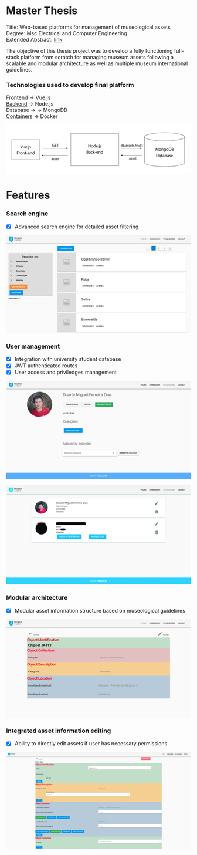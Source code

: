 # Master Thesis

Title: Web-based platforms for management of museological assets  
Degree: Msc Electrical and Computer Engineering  
Extended Abstract: [link](https://github.com/DuarteDx/Thesis-Extended-Abstract/blob/master/Thesis_Extended_Abstract.pdf)  

The objective of this thesis project was to develop a fully functioning full-stack platform from scratch for managing museum assets following a scalable and modular architecture as well as multiple museum international guidelines.  

### Technologies used to develop final platform

[Frontend](https://github.com/DuarteDx/CollectorIST-frontend) -> Vue.js  
[Backend](https://github.com/DuarteDx/CollectorIST-backend) -> Node.js  
Database -> -> MongoDB  
[Containers](https://github.com/DuarteDx/CollectorIST-docker) -> Docker  


![Architecture](https://github.com/DuarteDx/Thesis-Extended-Abstract/blob/master/images/Frontend/getAssetExample.jpg)


# Features

### Search engine

- [x] Advanced search engine for detailed asset filtering

![Search Engine](https://github.com/DuarteDx/Thesis-Extended-Abstract/blob/master/images/Screenshots/adminHome.png)

### User management  

- [x] Integration with university student database
- [x] JWT authenticated routes
- [x] User access and priviledges management

![User profile](https://github.com/DuarteDx/Thesis-Extended-Abstract/blob/master/images/Screenshots/user.png)

![User management](https://github.com/DuarteDx/Thesis-Extended-Abstract/blob/master/images/Screenshots/usersList.jpg)

### Modular architecture  

- [x] Modular asset information structure based on museological guidelines

![Modular Architecture](https://github.com/DuarteDx/Thesis-Extended-Abstract/blob/master/images/Screenshots/asset.png)

### Integrated asset information editing

- [x] Ability to directly edit assets if user has necessary permissions

![Edit asset](https://github.com/DuarteDx/Thesis-Extended-Abstract/blob/master/images/Screenshots/editAsset.png)
